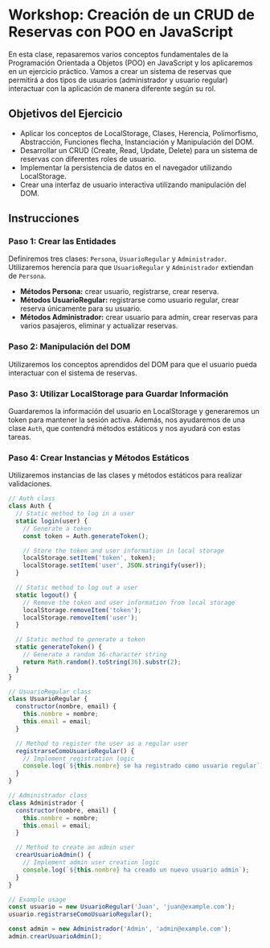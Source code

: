 # Workshop: Creación de un CRUD de Reservas con POO en JavaScript

En esta clase, repasaremos varios conceptos fundamentales de la Programación Orientada a Objetos (POO) en JavaScript y los aplicaremos en un ejercicio práctico. Vamos a crear un sistema de reservas que permitirá a dos tipos de usuarios (administrador y usuario regular) interactuar con la aplicación de manera diferente según su rol.

## Objetivos del Ejercicio
- Aplicar los conceptos de LocalStorage, Clases, Herencia, Polimorfismo, Abstracción, Funciones flecha, Instanciación y Manipulación del DOM.
- Desarrollar un CRUD (Create, Read, Update, Delete) para un sistema de reservas con diferentes roles de usuario.
- Implementar la persistencia de datos en el navegador utilizando LocalStorage.
- Crear una interfaz de usuario interactiva utilizando manipulación del DOM.

## Instrucciones

### Paso 1: Crear las Entidades
Definiremos tres clases: `Persona`, `UsuarioRegular` y `Administrador`. Utilizaremos herencia para que `UsuarioRegular` y `Administrador` extiendan de `Persona`.

- **Métodos Persona:** crear usuario, registrarse, crear reserva.
- **Métodos UsuarioRegular:** registrarse como usuario regular, crear reserva únicamente para su usuario.
- **Métodos Administrador:** crear usuario para admin, crear reservas para varios pasajeros, eliminar y actualizar reservas.

### Paso 2: Manipulación del DOM
Utilizaremos los conceptos aprendidos del DOM para que el usuario pueda interactuar con el sistema de reservas.

### Paso 3: Utilizar LocalStorage para Guardar Información
Guardaremos la información del usuario en LocalStorage y generaremos un token para mantener la sesión activa. Además, nos ayudaremos de una clase `Auth`, que contendrá métodos estáticos y nos ayudará con estas tareas.

### Paso 4: Crear Instancias y Métodos Estáticos
Utilizaremos instancias de las clases y métodos estáticos para realizar validaciones.

```javascript
// Auth class
class Auth {
  // Static method to log in a user
  static login(user) {
    // Generate a token
    const token = Auth.generateToken();

    // Store the token and user information in local storage
    localStorage.setItem('token', token);
    localStorage.setItem('user', JSON.stringify(user));
  }

  // Static method to log out a user
  static logout() {
    // Remove the token and user information from local storage
    localStorage.removeItem('token');
    localStorage.removeItem('user');
  }

  // Static method to generate a token
  static generateToken() {
    // Generate a random 36-character string
    return Math.random().toString(36).substr(2);
  }
}

// UsuarioRegular class
class UsuarioRegular {
  constructor(nombre, email) {
    this.nombre = nombre;
    this.email = email;
  }

  // Method to register the user as a regular user
  registrarseComoUsuarioRegular() {
    // Implement registration logic
    console.log(`${this.nombre} se ha registrado como usuario regular`);
  }
}

// Administrador class
class Administrador {
  constructor(nombre, email) {
    this.nombre = nombre;
    this.email = email;
  }

  // Method to create an admin user
  crearUsuarioAdmin() {
    // Implement admin user creation logic
    console.log(`${this.nombre} ha creado un nuevo usuario admin`);
  }
}

// Example usage
const usuario = new UsuarioRegular('Juan', 'juan@example.com');
usuario.registrarseComoUsuarioRegular();

const admin = new Administrador('Admin', 'admin@example.com');
admin.crearUsuarioAdmin();
```
